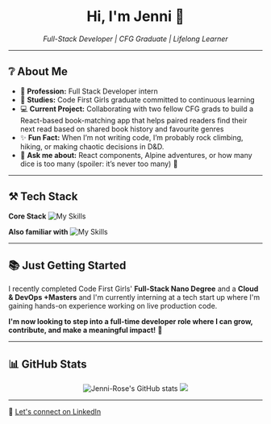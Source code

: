 <h1 align="center">Hi, I'm Jenni 🌹</h1>
<p align="center">
  <em>Full-Stack Developer | CFG Graduate | Lifelong Learner</em>
</p>

---

## ❔ About Me

- 💼 **Profession:** Full Stack Developer intern
- 🌱 **Studies:** Code First Girls graduate committed to continuous learning
- 💻 **Current Project:** Collaborating with two fellow CFG grads to build a React-based book-matching app that helps paired readers find their next read based on shared book history and favourite genres  
- ✨ **Fun Fact:** When I’m not writing code, I’m probably rock climbing, hiking, or making chaotic decisions in D&D.
- 💬 **Ask me about:** React components, Alpine adventures, or how many dice is too many (spoiler: it’s never too many) 🎲

---

## ⚒️ Tech Stack 

**Core Stack**
![My Skills](https://skillicons.dev/icons?i=ts,js,html,css,react,mysql,git,github,nodejs,express,nextjs,nestjs,postman,vscode,vite&perline=5)

**Also familiar with**
![My Skills](https://skillicons.dev/icons?i=jest,graphql,postgres,kubernetes,docker,aws,figma,gitlab,redux&perline=5)

---

## 📚 Just Getting Started

I recently completed Code First Girls' **Full-Stack Nano Degree** and a **Cloud & DevOps +Masters** and I'm currently interning at a tech start up where I'm gaining hands-on experience working on live production code. 

**I'm now looking to step into a full-time developer role where I can grow, contribute, and make a meaningful impact!** 🚀

---

## 📊 GitHub Stats

<p align="center">
  <img src="https://github-readme-stats.vercel.app/api?username=Jenni-Rose&show_icons=true&theme=rose_pine" alt="Jenni-Rose's GitHub stats" />
  <img src="https://github-readme-streak-stats.herokuapp.com/?user=Jenni-Rose&theme=rose_pine" />
</p>

---

📩  [Let's connect on LinkedIn](https://www.linkedin.com/in/jennifer-rose-scott)
